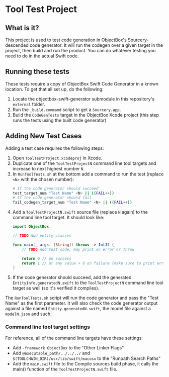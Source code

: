 #  Tool Test Project

## What is it?

This project is used to test code generation in ObjectBox's Sourcery-descended code generator.
It will run the codegen over a given target in the project, then build and run the product. You can do
whatever testing you need to do in the actual Swift code.

## Running these tests

These tests require a copy of ObjectBox Swift Code Generator in a known location. To get that all set up, do the following:

1. Locate the objectbox-swift-generator submodule in this repository's `external` folder.
2. Run the `_build.command` script to get a `Sourcery.app`.
3. Build the `CodeGenTests` target in the ObjectBox Xcode project (this step runs the tests using the built code generator)

## Adding New Test Cases

Adding a test case requires the following steps:

1. Open `ToolTestProject.xcodeproj` in Xcode.
2. Duplicate one of the `ToolTestProjectN` command line tool targets and increase to next highest number `N`.
3. In `RunToolTests.sh` at the bottom add a command to run the test (replace `<N>` with the chosen number):
   ```bash
   # If the code generator should succeed
   test_target_num "Test Name" <N> || ((FAIL++))
   # If the code generator should fail
   fail_codegen_target_num "Test Name" <N> || ((FAIL++))
   ```
4. Add a `ToolTestProjectN.swift` source file (replace `N` again) to the command line tool target. It should look like:
    ```swift
    import ObjectBox

    // TODO Add entity classes

    func main(_ args: [String]) throws -> Int32 {
        // TODO Add test code, may print on error or throw

        return 0 // on success
        return 1 // or any value > 0 on failure (make sure to print error details)
    }
    ```
5. If the code generator should succeed, add the generated `EntityInfo.generatedN.swift` to the `ToolTestProjectN` 
  command line tool target as well (so it's verified it compiles).

The `RunToolTests.sh` script will run the code generator and pass the "Test Name" as the first parameter. It will also check the code generator output against a file named `Entity.generatedN.swift`, the model file against a `modelN.json` and such.

### Command line tool target settings
For reference, all of the command line targets have these settings:
- Add `-framework ObjectBox` to the "Other Linker Flags"
- Add `@executable_path/../../../` and `$(TOOLCHAIN_DIR)/usr/lib/swift/macosx` to the "Runpath Search Paths"
- Add the `main.swift` file to the Compile sources build phase, it calls the main() function of the `ToolTestProjectN.swift` file.
